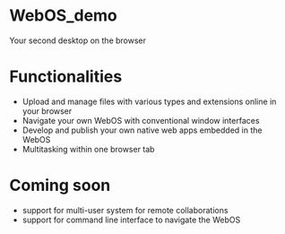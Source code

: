 # WebOS_demo
Your second desktop on the browser

# Functionalities
* Upload and manage files with various types and extensions online in your browser
* Navigate your own WebOS with conventional window interfaces
* Develop and publish your own native web apps embedded in the WebOS
* Multitasking within one browser tab

# Coming soon
* support for multi-user system for remote collaborations
* support for command line interface to navigate the WebOS
